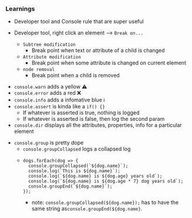 ### Learnings

- Developer tool and Console rule that are super useful

- Developer tool, right click an element --> `Break on...`
  - `Subtree modification`
    - Break point when text or attribute of a child is changed
  - `Attribute modification`
    - Break point when some attribute is changed on current element
  - `node removal`
    - Break point when a child is removed

* `console.warn` adds a yellow ⚠️
* `console.error` adds a red ❌
* `console.info` adds a infomative blue ℹ️
* `console.assert` is kinda like a `if() {}`
  - If whatever is asserted is true, nothing is logged
  - If whatever is asserted is false, then log the second param
* `console.dir` displays all the attributes, properties, info for a particular element

- `console.group` is pretty dope
  - `console.groupCollapsed` logs a collapsed log
  - ```
    dogs.forEach(dog => {
      console.groupCollapsed(`${dog.name}`);
      console.log(`This is ${dog.name}`);
      console.log(`${dog.name} is ${dog.age} years old`);
      console.log(`${dog.name} is ${dog.age * 7} dog years old`);
      console.groupEnd(`${dog.name}`);
    });
    ```
    - note: `console.groupCollapsed(${dog.name});` has to have the same string as`console.groupEnd(${dog.name}`.

